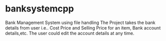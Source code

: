 # banksystemcpp
Bank Management System using file handling
The Project takes the bank details from user i.e.. Cost Price and Selling Price for an item, Bank account details,etc. 
The user could edit the account details at any time.
